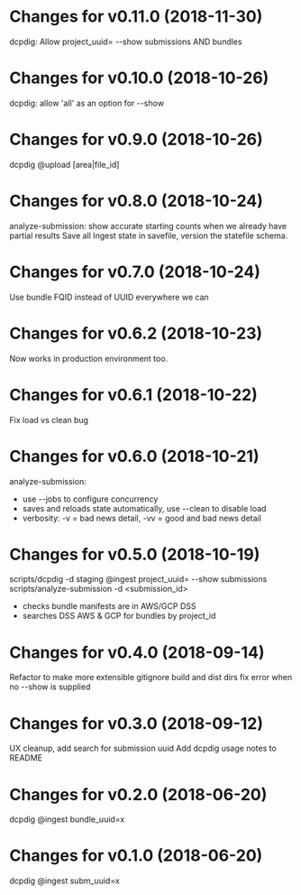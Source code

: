 # Changes for v0.11.0 (2018-11-30)
dcpdig: Allow project_uuid=<x> --show submissions AND bundles

# Changes for v0.10.0 (2018-10-26)
dcpdig: allow 'all' as an option for --show

# Changes for v0.9.0 (2018-10-26)
dcpdig @upload [area|file_id]

# Changes for v0.8.0 (2018-10-24)
analyze-submission: show accurate starting counts when we already have partial results
Save all Ingest state in savefile, version the statefile schema.

# Changes for v0.7.0 (2018-10-24)
Use bundle FQID instead of UUID everywhere we can

# Changes for v0.6.2 (2018-10-23)
Now works in production environment too.

# Changes for v0.6.1 (2018-10-22)
Fix load vs clean bug

# Changes for v0.6.0 (2018-10-21)
analyze-submission:
 - use --jobs to configure concurrency
 - saves and reloads state automatically, use --clean to disable load
 - verbosity: -v = bad news detail, -vv = good and bad news detail

# Changes for v0.5.0 (2018-10-19)
scripts/dcpdig -d staging @ingest project_uuid=<uuid> --show submissions
scripts/analyze-submission -d <deployment> <submission_id>
  - checks bundle manifests are in AWS/GCP DSS
  - searches DSS AWS & GCP for bundles by project_id

# Changes for v0.4.0 (2018-09-14)
Refactor to make more extensible
gitignore build and dist dirs
fix error when no --show is supplied

# Changes for v0.3.0 (2018-09-12)
UX cleanup, add search for submission uuid
Add dcpdig usage notes to README

# Changes for v0.2.0 (2018-06-20)
dcpdig @ingest bundle_uuid=x

# Changes for v0.1.0 (2018-06-20)
dcpdig @ingest subm_uuid=x

